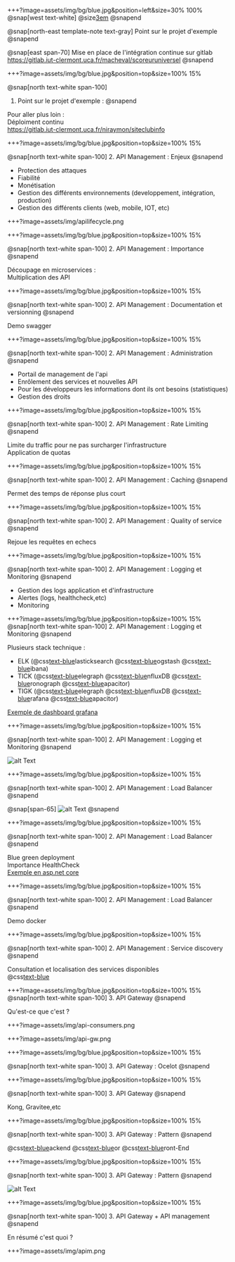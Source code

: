 +++?image=assets/img/bg/blue.jpg&position=left&size=30% 100%
@snap[west text-white]
@size[3em](1.)
@snapend

@snap[north-east template-note text-gray]
Point sur le projet d'exemple 
@snapend

@snap[east span-70]
Mise en place de l'intégration continue sur gitlab <br/>
https://gitlab.iut-clermont.uca.fr/macheval/scoreuruniversel
@snapend

+++?image=assets/img/bg/blue.jpg&position=top&size=100% 15%

@snap[north text-white span-100]
1. Point sur le projet d'exemple  : 
@snapend

Pour aller plus loin : <br/>
Déploiment continu <br/>
https://gitlab.iut-clermont.uca.fr/niraymon/siteclubinfo

+++?image=assets/img/bg/blue.jpg&position=top&size=100% 15%

@snap[north text-white span-100]
2. API Management : Enjeux
@snapend

- Protection des attaques
- Fiabilité 
- Monétisation
- Gestion des différents environnements (developpement, intégration, production)
- Gestion des différents clients (web, mobile, IOT, etc)

+++?image=assets/img/apilifecycle.png

+++?image=assets/img/bg/blue.jpg&position=top&size=100% 15%

@snap[north text-white span-100]
2. API Management : Importance
@snapend

Découpage en microservices :<br/>Multiplication des API 

+++?image=assets/img/bg/blue.jpg&position=top&size=100% 15%

@snap[north text-white span-100]
2. API Management : Documentation et versionning
@snapend

Demo swagger 

+++?image=assets/img/bg/blue.jpg&position=top&size=100% 15%

@snap[north text-white span-100]
2. API Management : Administration
@snapend

- Portail de management de l'api
- Enrôlement des services et nouvelles API 
- Pour les développeurs les informations dont ils ont besoins (statistiques)
- Gestion des droits 

+++?image=assets/img/bg/blue.jpg&position=top&size=100% 15%

@snap[north text-white span-100]
2. API Management : Rate Limiting
@snapend

Limite du traffic pour ne pas surcharger l'infrastructure<br/>
Application de quotas

+++?image=assets/img/bg/blue.jpg&position=top&size=100% 15%

@snap[north text-white span-100]
2. API Management : Caching
@snapend

Permet des temps de réponse plus court<br/>

+++?image=assets/img/bg/blue.jpg&position=top&size=100% 15%

@snap[north text-white span-100]
2. API Management : Quality of service
@snapend

Rejoue les requêtes en echecs 

+++?image=assets/img/bg/blue.jpg&position=top&size=100% 15%

@snap[north text-white span-100]
2. API Management : Logging et Monitoring
@snapend

- Gestion des logs application et d'infrastructure
- Alertes (logs, healthcheck,etc)
- Monitoring

+++?image=assets/img/bg/blue.jpg&position=top&size=100% 15%
@snap[north text-white span-100]
2. API Management : Logging et Monitoring
@snapend

Plusieurs stack technique : 
- ELK (@css[text-blue](E)lasticksearch @css[text-blue](L)ogstash @css[text-blue](K)ibana)
- TICK (@css[text-blue](T)elegraph @css[text-blue](I)nfluxDB @css[text-blue](C)ronograph @css[text-blue](K)apacitor)
- TIGK (@css[text-blue](T)elegraph @css[text-blue](I)nfluxDB @css[text-blue](G)rafana @css[text-blue](K)apacitor)

[Exemple de dashboard grafana](https://play.grafana.org)

+++?image=assets/img/bg/blue.jpg&position=top&size=100% 15%

@snap[north text-white span-100]
2. API Management : Logging et Monitoring
@snapend

![alt Text](assets/img/TICK.png)

+++?image=assets/img/bg/blue.jpg&position=top&size=100% 15%

@snap[north text-white span-100]
2. API Management : Load Balancer
@snapend

@snap[span-65]
![alt Text](assets/img/load-balancer.png)
@snapend

+++?image=assets/img/bg/blue.jpg&position=top&size=100% 15%

@snap[north text-white span-100]
2. API Management : Load Balancer
@snapend

Blue green deployment <br/>
Importance HealthCheck <br/>
[Exemple en asp.net core](https://docs.microsoft.com/fr-fr/dotnet/standard/microservices-architecture/implement-resilient-applications/monitor-app-health)

+++?image=assets/img/bg/blue.jpg&position=top&size=100% 15%

@snap[north text-white span-100]
2. API Management : Load Balancer
@snapend

Demo docker 

+++?image=assets/img/bg/blue.jpg&position=top&size=100% 15%

@snap[north text-white span-100]
2. API Management : Service discovery
@snapend

Consultation et localisation des services disponibles <br/>
@css[text-blue](Consul)

+++?image=assets/img/bg/blue.jpg&position=top&size=100% 15%
@snap[north text-white span-100]
3. API Gateway 
@snapend

Qu'est-ce que c'est ? 

+++?image=assets/img/api-consumers.png

+++?image=assets/img/api-gw.png

+++?image=assets/img/bg/blue.jpg&position=top&size=100% 15%

@snap[north text-white span-100]
3. API Gateway : Ocelot 
@snapend

+++?image=assets/img/bg/blue.jpg&position=top&size=100% 15%

@snap[north text-white span-100]
3. API Gateway
@snapend

Kong, Gravitee,etc

+++?image=assets/img/bg/blue.jpg&position=top&size=100% 15%

@snap[north text-white span-100]
3. API Gateway : Pattern
@snapend

@css[text-blue](B)ackend @css[text-blue](F)or @css[text-blue](F)ront-End

+++?image=assets/img/bg/blue.jpg&position=top&size=100% 15%

@snap[north text-white span-100]
3. API Gateway : Pattern
@snapend

![alt Text](assets/img/BFF.png)

+++?image=assets/img/bg/blue.jpg&position=top&size=100% 15%

@snap[north text-white span-100]
3. API Gateway + API management 
@snapend

En résumé c'est quoi ? 

+++?image=assets/img/apim.png


